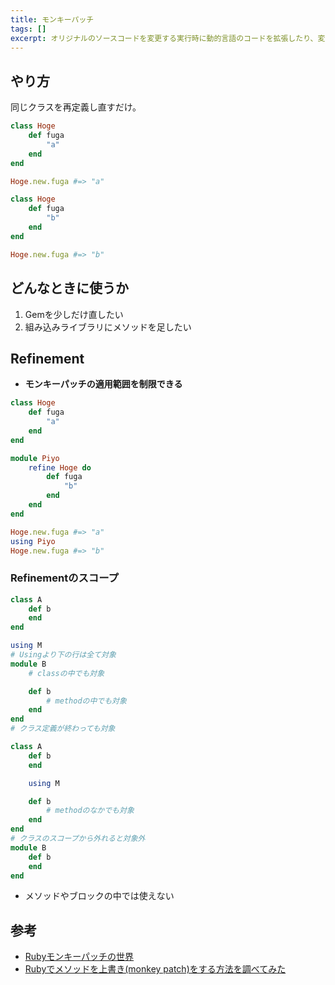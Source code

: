 ```yaml
---
title: モンキーパッチ
tags: []
excerpt: オリジナルのソースコードを変更する実行時に動的言語のコードを拡張したり、変更したりする方法。
---
```

## やり方
同じクラスを再定義し直すだけ。

```ruby
class Hoge
	def fuga
		"a"
	end
end

Hoge.new.fuga #=> "a"

class Hoge
	def fuga
		"b"
	end
end

Hoge.new.fuga #=> "b"
```

## どんなときに使うか
1. Gemを少しだけ直したい
2. 組み込みライブラリにメソッドを足したい

## Refinement
- **モンキーパッチの適用範囲を制限できる**

```ruby
class Hoge
	def fuga
		"a"
	end
end

module Piyo
	refine Hoge do
		def fuga
			"b"
		end
	end
end

Hoge.new.fuga #=> "a"
using Piyo
Hoge.new.fuga #=> "b"
```

### Refinementのスコープ
```ruby
class A
	def b
	end
end

using M
# Usingより下の行は全て対象
module B
	# classの中でも対象

	def b
		# methodの中でも対象
	end
end
# クラス定義が終わっても対象
```

```ruby
class A
	def b
	end

	using M

	def b
		# methodのなかでも対象
	end
end
# クラスのスコープから外れると対象外
module B
	def b
	end
end
```
- メソッドやブロックの中では使えない

## 参考
- [Rubyモンキーパッチの世界](http://sssslide.com/speakerdeck.com/sutetotanuki/rubymonkihatutifalseshi-jie)
- [Rubyでメソッドを上書き(monkey patch)をする方法を調べてみた](https://blog.kazu69.net/2014/11/23/examined-how-to-override-monkey-patch-methods-in-ruby/)
